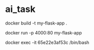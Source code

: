 # ai_task


docker build -t my-flask-app .

docker run -p 4000:80 my-flask-app

docker exec -it 65e22e3af53c /bin/bash
